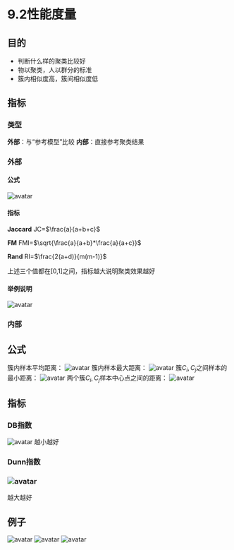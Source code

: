 # 9.2性能度量

## 目的
* 判断什么样的聚类比较好
* 物以聚类，人以群分的标准
* 簇内相似度高，簇间相似度低

## 指标

### 类型
**外部**：与“参考模型”比较
**内部**：直接参考聚类结果

### 外部
#### 公式
![avatar](\内部公式.png)

#### 指标
**Jaccard**
JC=$\frac{a}{a+b+c}$

**FM**
FMI=$\sqrt{\frac{a}{a+b}*\frac{a}{a+c}}$

**Rand**
RI=$\frac{2(a+d)}{m(m-1)}$

上述三个值都在[0,1]之间，指标越大说明聚类效果越好

#### 举例说明
![avatar](\例子.jpg)


### 内部
## 公式
簇内样本平均距离：
![avatar](\avg.png)
簇内样本最大距离：
![avatar](\diam.png)
簇$C_i,C_j$之间样本的最小距离：
![avatar](\dmin.png)
两个簇$C_i,C_j$样本中心点之间的距离：
![avatar](\dcen.png)

## 指标
### DB指数
![avatar](\DBI指数.png)
越小越好

### Dunn指数

### ![avatar](\DI指数.png)

越大越好

## 例子
![avatar](\例子2.jpg)
![avatar](\DBI.jpg)
![avatar](\DI.jpg)